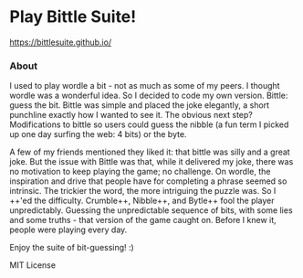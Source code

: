 # Play Bittle Suite!
https://bittlesuite.github.io/


### About
I used to play wordle a bit - not as much as some of my peers. I thought wordle was a wonderful idea. So I decided to code my own version. Bittle: guess the bit. Bittle was simple and placed the joke elegantly, a short punchline exactly how I wanted to see it. The obvious next step? Modifications to bittle so users could guess the nibble (a fun term I picked up one day surfing the web: 4 bits) or the byte.

A few of my friends mentioned they liked it: that bittle was silly and a great joke. But the issue with Bittle was that, while it delivered my joke, there was no motivation to keep playing the game; no challenge. On wordle, the inspiration and drive that people have for completing a phrase seemed so intrinsic. The trickier the word, the more intriguing the puzzle was. So I ++'ed the difficulty. Crumble++, Nibble++, and Bytle++ fool the player unpredictably. Guessing the unpredictable sequence of bits, with some lies and some truths - that version of the game caught on. Before I knew it, people were playing every day.

Enjoy the suite of bit-guessing! :) 

MIT License
